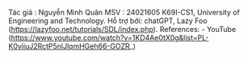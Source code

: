 Tác giả : Nguyễn Minh Quân
MSV : 24021605 
K69I-CS1, University of Engineering and Technology.
Hỗ trợ bởi: chatGPT,  Lazy Foo (https://lazyfoo.net/tutorials/SDL/index.php).
References: - YouTube (https://www.youtube.com/watch?v=1KD4Ae0tX0g&list=PL-K0viiuJ2RctP5nlJlqmHGeh66-GOZR_)

